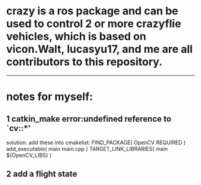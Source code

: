 # crazy is a ros package and can be used to control 2 or more crazyflie vehicles, which is based on vicon.Walt, lucasyu17, and me are all contributors to this repository.

----------------------------------------------------------------------------------------
# notes for myself:
## 1 catkin_make error:undefined reference to `cv::*'
  solution: add these into cmakelist:
	FIND_PACKAGE( OpenCV REQUIRED )
	add_executable( main main.cpp )
	TARGET_LINK_LIBRARIES( main ${OpenCV_LIBS} ) 
## 2 add a flight state 
